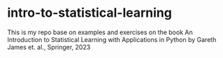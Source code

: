 # intro-to-statistical-learning
This is my repo base on examples and exercises on the book An Introduction to Statistical Learning with Applications in Python by Gareth James et. al., Springer, 2023

